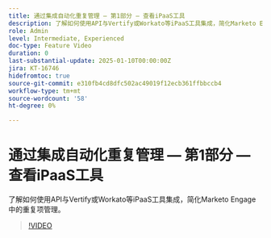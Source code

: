 ```yaml
---
title: 通过集成自动化重复管理 — 第1部分 — 查看iPaaS工具
description: 了解如何使用API与Vertify或Workato等iPaaS工具集成，简化Marketo Engage中的重复项管理。
role: Admin
level: Intermediate, Experienced
doc-type: Feature Video
duration: 0
last-substantial-update: 2025-01-10T00:00:00Z
jira: KT-16746
hidefromtoc: true
source-git-commit: e310fb4cd8dfc502ac49019f12ecb361ffbbccb4
workflow-type: tm+mt
source-wordcount: '58'
ht-degree: 0%

---
```



# 通过集成自动化重复管理 — 第1部分 — 查看iPaaS工具

了解如何使用API与Vertify或Workato等iPaaS工具集成，简化Marketo Engage中的重复项管理。

>[!VIDEO](https://video.tv.adobe.com/v/3441939/?learn=on&enablevpops&captions=chi_hans)

